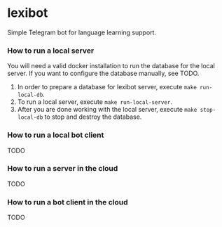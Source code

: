 # lexibot

Simple Telegram bot for language learning support.

### How to run a local server

You will need a valid docker installation to run the database for the local server. If you want to configure the
database manually, see TODO.

1. In order to prepare a database for lexibot server, execute `make run-local-db`.
1. To run a local server, execute `make run-local-server`.
1. After you are done working with the local server, execute `make stop-local-db` to stop and destroy the database.

### How to run a local bot client

TODO

### How to run a server in the cloud

TODO

### How to run a bot client in the cloud

TODO
